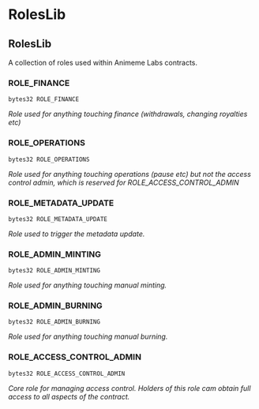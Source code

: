 # RolesLib

## RolesLib

A collection of roles used within Animeme Labs contracts.

### ROLE_FINANCE

```solidity
bytes32 ROLE_FINANCE
```

_Role used for anything touching finance (withdrawals, changing royalties etc)_

### ROLE_OPERATIONS

```solidity
bytes32 ROLE_OPERATIONS
```

_Role used for anything touching operations (pause etc) but not the access control admin, which is reserved for ROLE_ACCESS_CONTROL_ADMIN_

### ROLE_METADATA_UPDATE

```solidity
bytes32 ROLE_METADATA_UPDATE
```

_Role used to trigger the metadata update._

### ROLE_ADMIN_MINTING

```solidity
bytes32 ROLE_ADMIN_MINTING
```

_Role used for anything touching manual minting._

### ROLE_ADMIN_BURNING

```solidity
bytes32 ROLE_ADMIN_BURNING
```

_Role used for anything touching manual burning._

### ROLE_ACCESS_CONTROL_ADMIN

```solidity
bytes32 ROLE_ACCESS_CONTROL_ADMIN
```

_Core role for managing access control. Holders of this role cam obtain full access to all
aspects of the contract._

